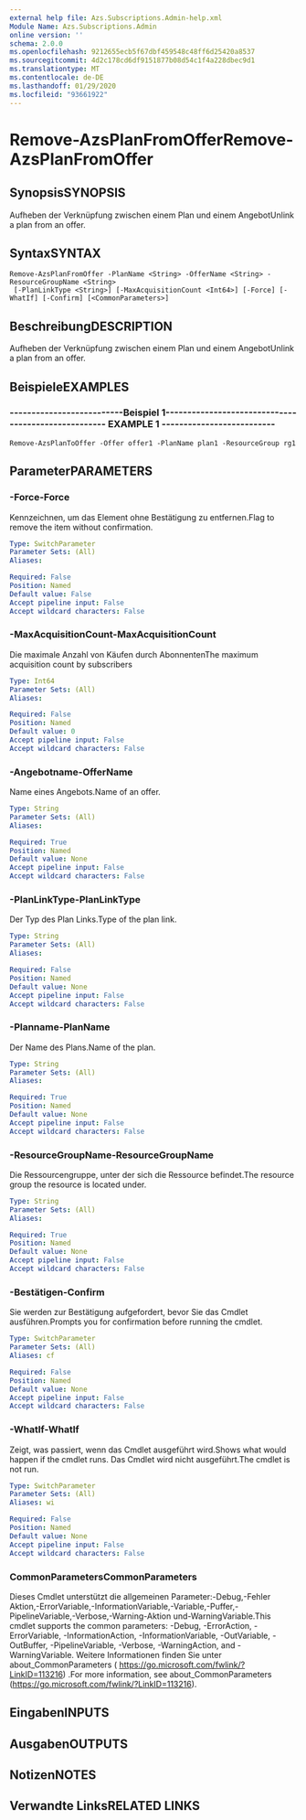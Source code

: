 ```yaml
---
external help file: Azs.Subscriptions.Admin-help.xml
Module Name: Azs.Subscriptions.Admin
online version: ''
schema: 2.0.0
ms.openlocfilehash: 9212655ecb5f67dbf459548c48ff6d25420a8537
ms.sourcegitcommit: 4d2c178cd6df9151877b08d54c1f4a228dbec9d1
ms.translationtype: MT
ms.contentlocale: de-DE
ms.lasthandoff: 01/29/2020
ms.locfileid: "93661922"
---
```

# <span data-ttu-id="1c258-101">Remove-AzsPlanFromOffer</span><span class="sxs-lookup"><span data-stu-id="1c258-101">Remove-AzsPlanFromOffer</span></span>

## <span data-ttu-id="1c258-102">Synopsis</span><span class="sxs-lookup"><span data-stu-id="1c258-102">SYNOPSIS</span></span>
<span data-ttu-id="1c258-103">Aufheben der Verknüpfung zwischen einem Plan und einem Angebot</span><span class="sxs-lookup"><span data-stu-id="1c258-103">Unlink a plan from an offer.</span></span>

## <span data-ttu-id="1c258-104">Syntax</span><span class="sxs-lookup"><span data-stu-id="1c258-104">SYNTAX</span></span>

```
Remove-AzsPlanFromOffer -PlanName <String> -OfferName <String> -ResourceGroupName <String>
 [-PlanLinkType <String>] [-MaxAcquisitionCount <Int64>] [-Force] [-WhatIf] [-Confirm] [<CommonParameters>]
```

## <span data-ttu-id="1c258-105">Beschreibung</span><span class="sxs-lookup"><span data-stu-id="1c258-105">DESCRIPTION</span></span>
<span data-ttu-id="1c258-106">Aufheben der Verknüpfung zwischen einem Plan und einem Angebot</span><span class="sxs-lookup"><span data-stu-id="1c258-106">Unlink a plan from an offer.</span></span>

## <span data-ttu-id="1c258-107">Beispiele</span><span class="sxs-lookup"><span data-stu-id="1c258-107">EXAMPLES</span></span>

### <span data-ttu-id="1c258-108">--------------------------Beispiel 1--------------------------</span><span class="sxs-lookup"><span data-stu-id="1c258-108">-------------------------- EXAMPLE 1 --------------------------</span></span>
```
Remove-AzsPlanToOffer -Offer offer1 -PlanName plan1 -ResourceGroup rg1
```

## <span data-ttu-id="1c258-109">Parameter</span><span class="sxs-lookup"><span data-stu-id="1c258-109">PARAMETERS</span></span>

### <span data-ttu-id="1c258-110">-Force</span><span class="sxs-lookup"><span data-stu-id="1c258-110">-Force</span></span>
<span data-ttu-id="1c258-111">Kennzeichnen, um das Element ohne Bestätigung zu entfernen.</span><span class="sxs-lookup"><span data-stu-id="1c258-111">Flag to remove the item without confirmation.</span></span>

```yaml
Type: SwitchParameter
Parameter Sets: (All)
Aliases: 

Required: False
Position: Named
Default value: False
Accept pipeline input: False
Accept wildcard characters: False
```

### <span data-ttu-id="1c258-112">-MaxAcquisitionCount</span><span class="sxs-lookup"><span data-stu-id="1c258-112">-MaxAcquisitionCount</span></span>
<span data-ttu-id="1c258-113">Die maximale Anzahl von Käufen durch Abonnenten</span><span class="sxs-lookup"><span data-stu-id="1c258-113">The maximum acquisition count by subscribers</span></span>

```yaml
Type: Int64
Parameter Sets: (All)
Aliases: 

Required: False
Position: Named
Default value: 0
Accept pipeline input: False
Accept wildcard characters: False
```

### <span data-ttu-id="1c258-114">-Angebotname</span><span class="sxs-lookup"><span data-stu-id="1c258-114">-OfferName</span></span>
<span data-ttu-id="1c258-115">Name eines Angebots.</span><span class="sxs-lookup"><span data-stu-id="1c258-115">Name of an offer.</span></span>

```yaml
Type: String
Parameter Sets: (All)
Aliases: 

Required: True
Position: Named
Default value: None
Accept pipeline input: False
Accept wildcard characters: False
```

### <span data-ttu-id="1c258-116">-PlanLinkType</span><span class="sxs-lookup"><span data-stu-id="1c258-116">-PlanLinkType</span></span>
<span data-ttu-id="1c258-117">Der Typ des Plan Links.</span><span class="sxs-lookup"><span data-stu-id="1c258-117">Type of the plan link.</span></span>

```yaml
Type: String
Parameter Sets: (All)
Aliases: 

Required: False
Position: Named
Default value: None
Accept pipeline input: False
Accept wildcard characters: False
```

### <span data-ttu-id="1c258-118">-Planname</span><span class="sxs-lookup"><span data-stu-id="1c258-118">-PlanName</span></span>
<span data-ttu-id="1c258-119">Der Name des Plans.</span><span class="sxs-lookup"><span data-stu-id="1c258-119">Name of the plan.</span></span>

```yaml
Type: String
Parameter Sets: (All)
Aliases: 

Required: True
Position: Named
Default value: None
Accept pipeline input: False
Accept wildcard characters: False
```

### <span data-ttu-id="1c258-120">-ResourceGroupName</span><span class="sxs-lookup"><span data-stu-id="1c258-120">-ResourceGroupName</span></span>
<span data-ttu-id="1c258-121">Die Ressourcengruppe, unter der sich die Ressource befindet.</span><span class="sxs-lookup"><span data-stu-id="1c258-121">The resource group the resource is located under.</span></span>

```yaml
Type: String
Parameter Sets: (All)
Aliases: 

Required: True
Position: Named
Default value: None
Accept pipeline input: False
Accept wildcard characters: False
```

### <span data-ttu-id="1c258-122">-Bestätigen</span><span class="sxs-lookup"><span data-stu-id="1c258-122">-Confirm</span></span>
<span data-ttu-id="1c258-123">Sie werden zur Bestätigung aufgefordert, bevor Sie das Cmdlet ausführen.</span><span class="sxs-lookup"><span data-stu-id="1c258-123">Prompts you for confirmation before running the cmdlet.</span></span>

```yaml
Type: SwitchParameter
Parameter Sets: (All)
Aliases: cf

Required: False
Position: Named
Default value: None
Accept pipeline input: False
Accept wildcard characters: False
```

### <span data-ttu-id="1c258-124">-WhatIf</span><span class="sxs-lookup"><span data-stu-id="1c258-124">-WhatIf</span></span>
<span data-ttu-id="1c258-125">Zeigt, was passiert, wenn das Cmdlet ausgeführt wird.</span><span class="sxs-lookup"><span data-stu-id="1c258-125">Shows what would happen if the cmdlet runs.</span></span>
<span data-ttu-id="1c258-126">Das Cmdlet wird nicht ausgeführt.</span><span class="sxs-lookup"><span data-stu-id="1c258-126">The cmdlet is not run.</span></span>

```yaml
Type: SwitchParameter
Parameter Sets: (All)
Aliases: wi

Required: False
Position: Named
Default value: None
Accept pipeline input: False
Accept wildcard characters: False
```

### <span data-ttu-id="1c258-127">CommonParameters</span><span class="sxs-lookup"><span data-stu-id="1c258-127">CommonParameters</span></span>
<span data-ttu-id="1c258-128">Dieses Cmdlet unterstützt die allgemeinen Parameter:-Debug,-Fehler Aktion,-ErrorVariable,-InformationVariable,-Variable,-Puffer,-PipelineVariable,-Verbose,-Warning-Aktion und-WarningVariable.</span><span class="sxs-lookup"><span data-stu-id="1c258-128">This cmdlet supports the common parameters: -Debug, -ErrorAction, -ErrorVariable, -InformationAction, -InformationVariable, -OutVariable, -OutBuffer, -PipelineVariable, -Verbose, -WarningAction, and -WarningVariable.</span></span> <span data-ttu-id="1c258-129">Weitere Informationen finden Sie unter about_CommonParameters ( https://go.microsoft.com/fwlink/?LinkID=113216) .</span><span class="sxs-lookup"><span data-stu-id="1c258-129">For more information, see about_CommonParameters (https://go.microsoft.com/fwlink/?LinkID=113216).</span></span>

## <span data-ttu-id="1c258-130">Eingaben</span><span class="sxs-lookup"><span data-stu-id="1c258-130">INPUTS</span></span>

## <span data-ttu-id="1c258-131">Ausgaben</span><span class="sxs-lookup"><span data-stu-id="1c258-131">OUTPUTS</span></span>

## <span data-ttu-id="1c258-132">Notizen</span><span class="sxs-lookup"><span data-stu-id="1c258-132">NOTES</span></span>

## <span data-ttu-id="1c258-133">Verwandte Links</span><span class="sxs-lookup"><span data-stu-id="1c258-133">RELATED LINKS</span></span>

